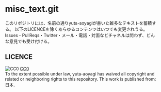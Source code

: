 misc_text.git
=============

このリポジトリには、名前の通りyuta-aoyagiが書いた雑多なテキストを蓄積する。
以下のLICENCEを除くあらゆるコンテンツはいつでも変更されうる。
Issues・PullReqs・Twitter・メール・電話・対面などチャネルは問わず、どんな意見でも受け付ける。

LICENCE
-------

![CC0](http://i.creativecommons.org/p/zero/1.0/88x31.png "CC0")
[CC0](http://creativecommons.org/publicdomain/zero/1.0/)  
To the extent possible under law, yuta-aoyagi has waived all copyright and
related or neighboring rights to this repository.
This work is published from: 日本.
